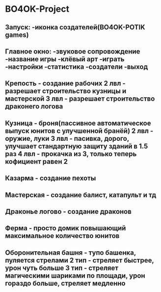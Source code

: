# BO4OK-Project
Запуск: 
-иконка создателей(BO4OK-POTIK games)
-----------------------------------------------------------------
Главное окно: 
-звуковое сопровождение
-название игры
-клёвый арт
-играть
-настройки
-статистика
-создатели
-выход
------------------------------------------------------------------
Крепость - создание рабочих
2 лвл - разрешает строительство кузницы и мастерской
3 лвл - разрешает строительство драконего логова
------------------------------------------------------------------
Кузница - броня(пассивное автоматическое выпуск юнитов с улучшенной бранёй)
2 лвл - оружие, луки
3 лвл - пасивка, дорого, улучшает стандартную защиту зданий в 1.5 раз
4 лвл - прокачка из 3, только теперь кофициент равен 2
------------------------------------------------------------------
Казарма - создание пехоты
------------------------------------------------------------------
Мастерская - создание балист, катапульт и тд
------------------------------------------------------------------
Драконье логово - создание драконов
------------------------------------------------------------------
Ферма - просто домик повышающий максимальное количество юнитов
------------------------------------------------------------------
Оборонительная башня - тупо башенка, пуляется стрелами
2 тип - стреляет быстрее, урон чуть больше
3 тип - стреляет магическими шариками по площади, урон гораздо больше, стреляет медленно
------------------------------------------------------------------
